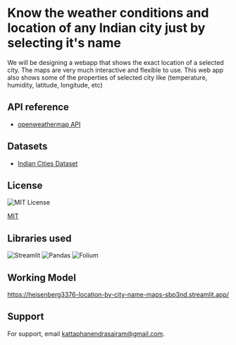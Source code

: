 # Know the weather conditions and location of any Indian city just by selecting it's name


We will be designing a webapp that shows the exact location of a selected city. The maps are very much interactive and flexible to use. This web app also shows some of the properties of selected city like (temperature, humidity, latitude, longitude, etc)<br>


## API reference

 - [openweathermap API](https://openweathermap.org/)


## Datasets

 - [Indian Cities Dataset](https://www.kaggle.com/datasets/parulpandey/indian-cities-database?select=Indian+Cities+Database.csv)



## License
![MIT License](https://img.shields.io/badge/License-MIT-green.svg)

[MIT](https://choosealicense.com/licenses/mit/)


## Libraries used
![Streamlit](https://cdn.analyticsvidhya.com/wp-content/uploads/2020/10/image4.jpg)
![Pandas](https://ashishthanki.github.io/static/9ff9acd6ae58a070105d75087de00329/a21d2/pandas_python_logo.avif)
![Folium](https://intro-to-code.readthedocs.io/en/latest/_images/folium.png)


## Working Model

https://heisenberg3376-location-by-city-name-maps-sbp3nd.streamlit.app/


## Support

For support, email kattaphanendrasairam@gmail.com.

